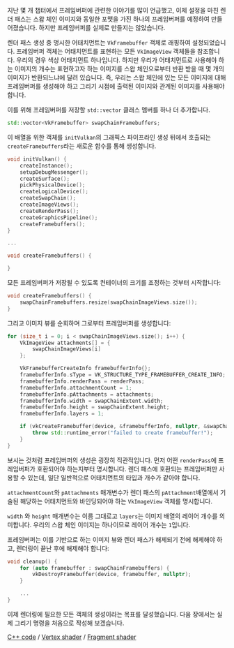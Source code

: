 지난 몇 개 챕터에서 프레임버퍼에 관련한 이야기를 많이 언급했고, 이제 설정을 마친 렌더 패스는 스왑 체인 이미지와 동일한 포맷을 가진 하나의 프레임버퍼를 예정하여 만들어졌습니다. 하지만 프레임버퍼를 실제로 만들지는 않았습니다.

렌더 패스 생성 중 명시한 어태치먼트는 `VkFramebuffer` 객체로 래핑하여 설정되었습니다. 프레임버퍼 객체는 어태치먼트를 표현하는 모든 `VkImageView` 객체들을 참조합니다. 우리의 경우 색상 어태치먼트 하나입니다. 하지만 우리가 어태치먼트로 사용해야 하는 이미지의 개수는 표현하고자 하는 이미지를 스왑 체인으로부터 반환 받을 때 몇 개의 이미지가 반환되느냐에 달려 있습니다. 즉, 우리는 스왑 체인에 있는 모든 이미지에 대해 프레임버퍼를 생성해야 하고 그리기 시점에 출력된 이미지와 관계된 이미지를 사용해야 합니다.

이를 위해 프레임버퍼를 저장할 `std::vector` 클래스 멤버를 하나 더 추가합니다.

```c++
std::vector<VkFramebuffer> swapChainFramebuffers;
```

이 배열을 위한 객체를 `initVulkan`의 그래픽스 파이프라인 생성 뒤에서 호출되는 `createFramebuffers`라는 새로운 함수를 통해 생성합니다.

```c++
void initVulkan() {
    createInstance();
    setupDebugMessenger();
    createSurface();
    pickPhysicalDevice();
    createLogicalDevice();
    createSwapChain();
    createImageViews();
    createRenderPass();
    createGraphicsPipeline();
    createFramebuffers();
}

...

void createFramebuffers() {

}
```

모든 프레임버퍼가 저장될 수 있도록 컨테이너의 크기를 조정하는 것부터 시작합니다:

```c++
void createFramebuffers() {
    swapChainFramebuffers.resize(swapChainImageViews.size());
}
```

그리고 이미지 뷰를 순회하며 그로부터 프레임버퍼를 생성합니다:

```c++
for (size_t i = 0; i < swapChainImageViews.size(); i++) {
    VkImageView attachments[] = {
        swapChainImageViews[i]
    };

    VkFramebufferCreateInfo framebufferInfo{};
    framebufferInfo.sType = VK_STRUCTURE_TYPE_FRAMEBUFFER_CREATE_INFO;
    framebufferInfo.renderPass = renderPass;
    framebufferInfo.attachmentCount = 1;
    framebufferInfo.pAttachments = attachments;
    framebufferInfo.width = swapChainExtent.width;
    framebufferInfo.height = swapChainExtent.height;
    framebufferInfo.layers = 1;

    if (vkCreateFramebuffer(device, &framebufferInfo, nullptr, &swapChainFramebuffers[i]) != VK_SUCCESS) {
        throw std::runtime_error("failed to create framebuffer!");
    }
}
```

보시는 것처럼 프레임버퍼의 생성은 굉장히 직관적입니다. 먼저 어떤 `renderPass`에 프레임버퍼가 호환되어야 하는지부터 명시합니다. 렌더 패스에 호환되는 프레임버퍼만 사용할 수 있는데, 일단 일반적으로 어태치먼트의 타입과 개수가 같아야 합니다.

`attachmentCount`와 `pAttachments` 매개변수가 렌더 패스의 `pAttachment`배열에서 기술된 해당하는 어태치먼트와 바인딩되어야 하는 `VkImageView` 객체를 명시합니다.

`width` 와 `height` 매개변수는 이름 그대로고 `layers`는 이미지 배열의 레이어 개수를 의미합니다. 우리의 스왑 체인 이미지는 하나이므로 레이어 개수는 `1`입니다.

프레임버퍼는 이를 기반으로 하는 이미지 뷰와 렌더 패스가 해제되기 전에 해제해야 하고, 렌더링이 끝난 후에 해제해야 합니다:

```c++
void cleanup() {
    for (auto framebuffer : swapChainFramebuffers) {
        vkDestroyFramebuffer(device, framebuffer, nullptr);
    }

    ...
}
```

이제 렌더링에 필요한 모든 객체의 생성이라는 목표를 달성했습니다. 다음 장에서는 실제 그리기 명령을 처음으로 작성해 보겠습니다.

[C++ code](/code/13_framebuffers.cpp) /
[Vertex shader](/code/09_shader_base.vert) /
[Fragment shader](/code/09_shader_base.frag)

